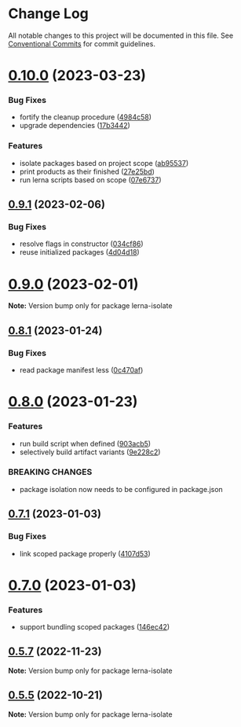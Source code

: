 # Change Log

All notable changes to this project will be documented in this file.
See [Conventional Commits](https://conventionalcommits.org) for commit guidelines.

# [0.10.0](https://github.com/just-paja/lerna-isolate/compare/v0.9.1...v0.10.0) (2023-03-23)


### Bug Fixes

* fortify the cleanup procedure ([4984c58](https://github.com/just-paja/lerna-isolate/commit/4984c58))
* upgrade dependencies ([17b3442](https://github.com/just-paja/lerna-isolate/commit/17b3442))


### Features

* isolate packages based on project scope ([ab95537](https://github.com/just-paja/lerna-isolate/commit/ab95537))
* print products as their finished ([27e25bd](https://github.com/just-paja/lerna-isolate/commit/27e25bd))
* run lerna scripts based on scope ([07e6737](https://github.com/just-paja/lerna-isolate/commit/07e6737))





## [0.9.1](https://github.com/just-paja/lerna-isolate/compare/v0.9.0...v0.9.1) (2023-02-06)


### Bug Fixes

* resolve flags in constructor ([034cf86](https://github.com/just-paja/lerna-isolate/commit/034cf86572cff4faa3726b0d561e7e362aab402f))
* reuse initialized packages ([4d04d18](https://github.com/just-paja/lerna-isolate/commit/4d04d18f8667b5fb43f6471b2f9fb0fe59145608))





# [0.9.0](https://github.com/just-paja/lerna-isolate/compare/v0.8.1...v0.9.0) (2023-02-01)

**Note:** Version bump only for package lerna-isolate





## [0.8.1](https://github.com/just-paja/lerna-isolate/compare/v0.8.0...v0.8.1) (2023-01-24)


### Bug Fixes

* read package manifest less ([0c470af](https://github.com/just-paja/lerna-isolate/commit/0c470af6f92ab0728a031d6a1cf308bc6d0c2ac3))





# [0.8.0](https://github.com/just-paja/lerna-isolate/compare/v0.7.1...v0.8.0) (2023-01-23)


### Features

* run build script when defined ([903acb5](https://github.com/just-paja/lerna-isolate/commit/903acb52fe2a8f2c3e92bc9bce46062e5dd66c3a))
* selectively build artifact variants ([9e228c2](https://github.com/just-paja/lerna-isolate/commit/9e228c2f7d05ed6833f7a1c854d61a626956ecbb))


### BREAKING CHANGES

* package isolation now needs to be configured in
package.json





## [0.7.1](https://github.com/just-paja/lerna-isolate/compare/v0.7.0...v0.7.1) (2023-01-03)


### Bug Fixes

* link scoped package properly ([4107d53](https://github.com/just-paja/lerna-isolate/commit/4107d5311c6a5d18974684eca586fa6e8c79b31d))





# [0.7.0](https://github.com/just-paja/lerna-isolate/compare/v0.6.3...v0.7.0) (2023-01-03)


### Features

* support bundling scoped packages ([146ec42](https://github.com/just-paja/lerna-isolate/commit/146ec42fffdc8ffc240386fe10ab7bc2e4240c81))





## [0.5.7](https://github.com/just-paja/lerna-isolate/compare/v0.5.6...v0.5.7) (2022-11-23)

**Note:** Version bump only for package lerna-isolate





## [0.5.5](https://github.com/just-paja/lerna-isolate/compare/v0.5.4...v0.5.5) (2022-10-21)

**Note:** Version bump only for package lerna-isolate
